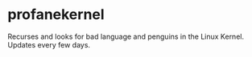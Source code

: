 # profanekernel
 Recurses and looks for bad language and penguins in the Linux Kernel. Updates every few days.
